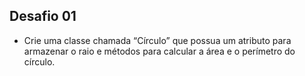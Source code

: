 ## Desafio 01
 * Crie uma classe chamada “Círculo” que possua um atributo para armazenar o raio e métodos para calcular a área e o perímetro do círculo.
